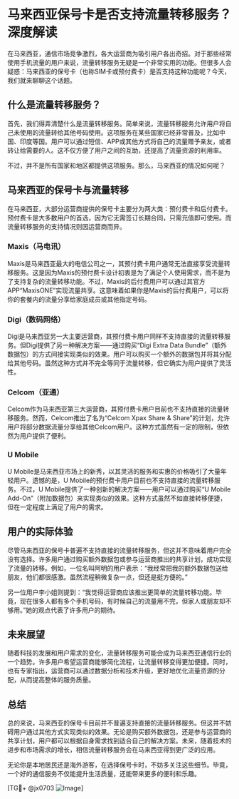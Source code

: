 # 马来西亚保号卡是否支持流量转移服务？深度解读

在马来西亚，通信市场竞争激烈，各大运营商为吸引用户各出奇招。对于那些经常使用手机流量的用户来说，流量转移服务无疑是一个非常实用的功能。但很多人会疑惑：马来西亚的保号卡（也称SIM卡或预付费卡）是否支持这种功能呢？今天，我们就来聊聊这个话题。

## 什么是流量转移服务？

首先，我们得弄清楚什么是流量转移服务。简单来说，流量转移服务允许用户将自己未使用的流量转给其他号码使用。这项服务在某些国家已经非常普及，比如中国、印度等国。用户可以通过短信、APP或其他方式将自己的流量赠予亲友，或者转让给需要的人。这不仅方便了用户之间的互助，还提高了流量资源的利用率。

不过，并不是所有国家和地区都提供这项服务。那么，马来西亚的情况如何呢？

## 马来西亚的保号卡与流量转移

在马来西亚，大部分运营商提供的保号卡主要分为两大类：预付费卡和后付费卡。预付费卡是大多数用户的首选，因为它无需签订长期合同，只需充值即可使用。而流量转移服务的支持情况则因运营商而异。

### Maxis（马电讯）

Maxis是马来西亚最大的电信公司之一，其预付费卡用户通常无法直接享受流量转移服务。这是因为Maxis的预付费卡设计初衷是为了满足个人使用需求，而不是为了支持复杂的流量转移功能。不过，Maxis的后付费用户可以通过其官方APP“MaxisONE”实现流量共享。这意味着如果你是Maxis的后付费用户，可以将你的套餐内的流量分享给家庭成员或其他指定号码。

### Digi（数码网络）

Digi是马来西亚另一大主要运营商，其预付费卡用户同样不支持直接的流量转移服务。但Digi提供了另一种解决方案——通过购买“Digi Extra Data Bundle”（额外数据包）的方式间接实现类似的效果。用户可以购买一个额外的数据包并将其分配给其他号码。虽然这种方式并不完全等同于流量转移，但它确实为用户提供了灵活性。

### Celcom（亚通）

Celcom作为马来西亚第三大运营商，其预付费卡用户目前也不支持直接的流量转移服务。然而，Celcom推出了名为“Celcom Xpax Share & Share”的计划，允许用户将部分数据流量分享给其他Celcom用户。这种方式虽然有一定的限制，但依然为用户提供了便利。

### U Mobile

U Mobile是马来西亚市场上的新秀，以其灵活的服务和实惠的价格吸引了大量年轻用户。遗憾的是，U Mobile的预付费卡用户目前也不支持直接的流量转移服务。不过，U Mobile提供了一种创新的解决方案——用户可以通过购买“U Mobile Add-On”（附加数据包）来实现类似的效果。这种方式虽然不如直接转移便捷，但在一定程度上满足了用户的需求。

## 用户的实际体验

尽管马来西亚的保号卡普遍不支持直接的流量转移服务，但这并不意味着用户完全没有选择。许多用户通过购买额外数据包或参与运营商推出的共享计划，成功实现了流量的转移。例如，一位名叫阿明的用户表示：“我经常把我的额外数据包送给朋友，他们都很感激。虽然流程稍微复杂一点，但还是挺方便的。”

另一位用户李小姐则提到：“我觉得运营商应该推出更简单的流量转移功能。毕竟，现在很多人都有多个手机号码，有时候自己的流量用不完，但家人或朋友却不够用。”她的观点代表了许多用户的期待。

## 未来展望

随着科技的发展和用户需求的变化，流量转移服务可能会成为马来西亚通信行业的一个趋势。许多用户希望运营商能够简化流程，让流量转移变得更加便捷。同时，也有专家指出，运营商可以通过数据分析和技术升级，更好地优化流量资源的分配，从而提高整体的服务质量。

## 总结

总的来说，马来西亚的保号卡目前并不普遍支持直接的流量转移服务。但这并不妨碍用户通过其他方式实现类似的效果。无论是购买额外数据包，还是参与运营商的共享计划，用户都可以根据自身需求找到适合自己的解决方案。未来，随着技术的进步和市场需求的增长，相信流量转移服务会在马来西亚得到更广泛的应用。

无论你是本地居民还是海外游客，在选择保号卡时，不妨多关注这些细节。毕竟，一个好的通信服务不仅能提升生活质量，还能带来更多的便利和乐趣。

[TG💪+ @jx0703 ![Image](https://github.com/user-attachments/assets/dbca1d08-cadb-493c-b0ec-ad6f7a83f270)]